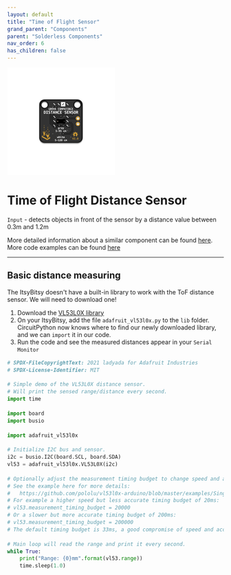 ```yaml
---
layout: default
title: "Time of Flight Sensor"
grand_parent: "Components"
parent: "Solderless Components"
nav_order: 6
has_children: false
---
```


<img src="assets/ToF_v2_VL53L0X.png" alt="Time of Flight Sensor Version 2"  width="250"/>

# Time of Flight Distance Sensor
`Input` - detects objects in front of the sensor by a distance value between 0.3m and 1.2m

More detailed information about a similar component can be found [here](https://www.adafruit.com/product/3317).
More code examples can be found [here](https://github.com/adafruit/Adafruit_CircuitPython_VL53L0X/tree/main/examples)

---

## Basic distance measuring
The ItsyBitsy doesn't have a built-in library to work with the ToF distance sensor. We will need to download one!
1. Download the [VL53L0X library](assets/adafruit_vl53l0x.py)
2. On your ItsyBitsy, add the file `adafruit_vl53l0x.py` to the `lib` folder. CircuitPython now knows where to find our newly downloaded library, and we can `import` it in our code.
3. Run the code and see the measured distances appear in your `Serial Monitor`
   
```python
# SPDX-FileCopyrightText: 2021 ladyada for Adafruit Industries
# SPDX-License-Identifier: MIT

# Simple demo of the VL53L0X distance sensor.
# Will print the sensed range/distance every second.
import time

import board
import busio

import adafruit_vl53l0x

# Initialize I2C bus and sensor.
i2c = busio.I2C(board.SCL, board.SDA)
vl53 = adafruit_vl53l0x.VL53L0X(i2c)

# Optionally adjust the measurement timing budget to change speed and accuracy.
# See the example here for more details:
#   https://github.com/pololu/vl53l0x-arduino/blob/master/examples/Single/Single.ino
# For example a higher speed but less accurate timing budget of 20ms:
# vl53.measurement_timing_budget = 20000
# Or a slower but more accurate timing budget of 200ms:
# vl53.measurement_timing_budget = 200000
# The default timing budget is 33ms, a good compromise of speed and accuracy.

# Main loop will read the range and print it every second.
while True:
    print("Range: {0}mm".format(vl53.range))
    time.sleep(1.0)

```

